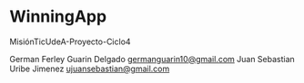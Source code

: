 # WinningApp
MisiónTicUdeA-Proyecto-Ciclo4 

German Ferley Guarin Delgado germanguarin10@gmail.com
Juan Sebastian Uribe Jimenez ujuansebastian@gmail.com

